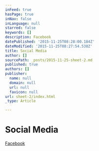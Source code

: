 ```yaml
---
inFeed: true
hasPage: true
inNav: false
inLanguage: null
starred: false
keywords: []
description: Facebook
datePublished: '2015-11-25T08:28:00.184Z'
dateModified: '2015-11-25T08:27:54.538Z'
title: Social Media
author: []
sourcePath: _posts/2015-11-25-sheet-2.md
published: true
authors: []
publisher:
  name: null
  domain: null
  url: null
  favicon: null
url: sheet-2/index.html
_type: Article

---
```

# Social Media

[Facebook][0]

[0]: https://www.facebook.com/Noni-Art-Design-297311727127872/